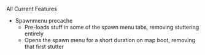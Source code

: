 All Current Features
- Spawnmenu precache
    - Pre-loads stuff in some of the spawn menu tabs, removing stuttering entirely
    - Opens the spawn menu for a short duration on map boot, removing that first stutter
